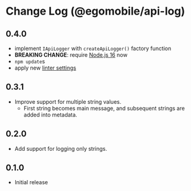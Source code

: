 # Change Log (@egomobile/api-log)

## 0.4.0

- implement `IApiLogger` with `createApiLogger()` factory function
- **BREAKING CHANGE**: require [Node.js 16](https://medium.com/the-node-js-collection/node-js-16-available-now-7f5099a97e70) now
- `npm update`s
- apply new [linter settings](https://github.com/egomobile/eslint-config-ego)

## 0.3.1

- Improve support for multiple string values.
  - First string becomes main message, and subsequent strings are added into metadata.

## 0.2.0

- Add support for logging only strings.

## 0.1.0

- Initial release
